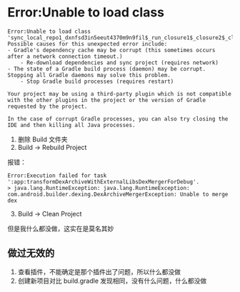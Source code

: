 # Error:Unable to load class
```
Error:Unable to load class 'sync_local_repo1_dxnfsd3in5eeut4370m9n9fil$_run_closure1$_closure2$_closure4'.
Possible causes for this unexpected error include:
- Gradle's dependency cache may be corrupt (this sometimes occurs after a network connection timeout.)
    - Re-download dependencies and sync project (requires network)
- The state of a Gradle build process (daemon) may be corrupt. Stopping all Gradle daemons may solve this problem.
    - Stop Gradle build processes (requires restart)

Your project may be using a third-party plugin which is not compatible with the other plugins in the project or the version of Gradle requested by the project.

In the case of corrupt Gradle processes, you can also try closing the IDE and then killing all Java processes.
```

1. 删除 Build 文件夹
2. Build  ->  Rebuild Project

报错：
```
Error:Execution failed for task ':app:transformDexArchiveWithExternalLibsDexMergerForDebug'.
> java.lang.RuntimeException: java.lang.RuntimeException: com.android.builder.dexing.DexArchiveMergerException: Unable to merge dex
```

3. Build  ->  Clean Project


但是我什么都没做，这实在是莫名其妙

## 做过无效的
1. 查看插件，不能确定是那个插件出了问题，所以什么都没做
2. 创建新项目对比 build.gradle 发现相同，没有什么问题，什么都没做